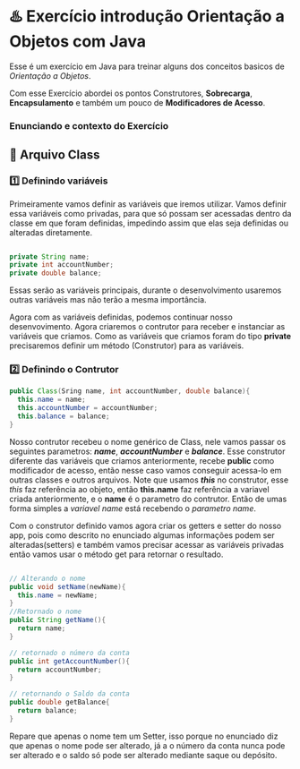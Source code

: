 #  **♨️ Exercício introdução Orientação a Objetos com Java**

Esse é um exercício em Java para treinar alguns dos conceitos basicos de *Orientação a Objetos*.

Com esse Exercício abordei os pontos Construtores, **Sobrecarga**, **Encapsulamento** e também um pouco de **Modificadores de Acesso**.

### Enunciando e contexto do Exercício

>

## __📂 Arquivo Class__

### __1️⃣ Definindo variáveis__


  Primeiramente vamos definir as variáveis que iremos utilizar. Vamos definir essa variáveis como privadas, para que só possam ser acessadas dentro da classe em que foram definidas, impedindo assim que elas seja definidas ou alteradas diretamente.

~~~java

private String name;
private int accountNumber;
private double balance;

~~~~

Essas serão as variáveis principais, durante o desenvolvimento usaremos outras variáveis mas não terão a mesma importância.

Agora com as variáveis definidas, podemos continuar nosso desenvovimento. Agora criaremos o contrutor para receber e instanciar as variáveis que criamos. Como as variáveis que criamos foram do tipo **private**  precisaremos definir um método (Construtor) para as variáveis.

###  __2️⃣ Definindo o Contrutor__

~~~Java
public Class(Sring name, int accountNumber, double balance){
  this.name = name;
  this.accountNumber = accountNumber;
  this.balance = balance;
}
~~~

Nosso contrutor recebeu o nome genérico de Class, nele vamos passar os seguintes parametros: __*name*__, __*accountNumber*__ e __*balance*__. Esse construtor diferente das variáveis que criamos anteriormente, recebe **public** como modificador de acesso, então nesse caso vamos conseguir acessa-lo em outras classes e outros arquivos.
Note que usamos __*this*__ no construtor, esse *this* faz referência ao objeto, então **this.name** faz referência a variavel criada anteriormente, e o **name** é o parametro do contrutor. Então de umas forma simples a *variavel name* está recebendo o *parametro name*.

Com o construtor definido vamos agora criar os getters e setter do nosso app, pois como descrito no enunciado algumas informações podem ser alteradas(setters) e também vamos precisar acessar as variáveis privadas então vamos usar o método get para retornar o resultado.

~~~java

// Alterando o nome
public void setName(newName){
  this.name = newName;
}
//Retornado o nome
public String getName(){
  return name;
}

// retornado o número da conta
public int getAccountNumber(){
  return accountNumber;
}

// retornando o Saldo da conta
public double getBalance{
  return balance;
}
~~~

Repare que apenas o nome tem um Setter, isso porque no enunciado diz que apenas o nome pode ser alterado, já a o número da conta nunca pode ser alterado e o saldo só pode ser alterado mediante saque ou depósito.
